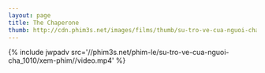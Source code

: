 ```yaml
---
layout: page
title: The Chaperone
thumb: http://cdn.phim3s.net/images/films/thumb/su-tro-ve-cua-nguoi-cha-the-chaperone-2010.jpg
---
```

{% include jwpadv src='//phim3s.net/phim-le/su-tro-ve-cua-nguoi-cha_1010/xem-phim//video.mp4' %}